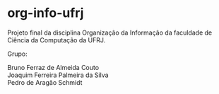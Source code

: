 # org-info-ufrj

Projeto final da disciplina Organização da Informação da faculdade de Ciência da Computação da UFRJ.

Grupo:

Bruno Ferraz de Almeida Couto<br>
Joaquim Ferreira Palmeira da Silva <br>
Pedro de Aragão Schmidt